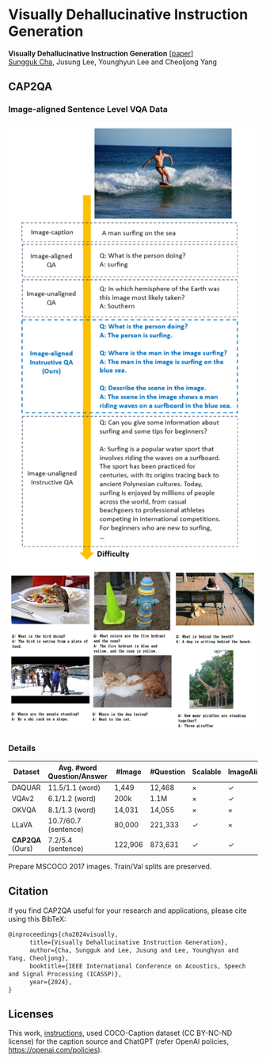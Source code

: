# Visually Dehallucinative Instruction Generation

**Visually Dehallucinative Instruction Generation**  [[paper](https://arxiv.org/abs/2402.08348)] <br>
[Sungguk Cha](https://sunggukcha.github.io), Jusung Lee, Younghyun Lee and Cheoljong Yang
## CAP2QA
### Image-aligned Sentence Level VQA Data
<img src="images/fig1.png"> <br>
<img src="images/examples.png">
### Details
| Dataset             | Avg. \#word Question/Answer | \#Image | \#Question | Scalable | ImageAligned | Recognition | Description | Reasoning |
|---------------------|-----------------------------|---------|------------|----------|--------------|-------------|--------------------------|-----------------------|
| DAQUAR              | 11.5/1.1 (word)             | 1,449   | 12,468     | $\times$ | $\checkmark$ | $\checkmark$| $\times$                 | $\times$              |
| VQAv2               | 6.1/1.2 (word)              | 200k    | 1.1M       | $\times$ | $\checkmark$ | $\checkmark$| $\times$                 | $\times$              |
| OKVQA               | 8.1/1.3 (word)              | 14,031  | 14,055     | $\times$ | $\times$     | $\checkmark$| $\times$                 | $\checkmark$          |
| LLaVA               | 10.7/60.7 (sentence)        | 80,000  | 221,333    | $\checkmark$| $\times$   | $\checkmark$| $\checkmark$            | $\checkmark$          |
| **CAP2QA** (Ours)   | 7.2/5.4 (sentence)          | 122,906 | 873,631    | $\checkmark$| $\checkmark$ | $\checkmark$| $\checkmark$          | $\checkmark$          |

Prepare MSCOCO 2017 images. 
Train/Val splits are preserved.

## Citation
If you find CAP2QA useful for your research and applications, please cite using this BibTeX:
```
@inproceedings{cha2024visually,
      title={Visually Dehallucinative Instruction Generation}, 
      author={Cha, Sungguk and Lee, Jusung and Lee, Younghyun and Yang, Cheoljong},
      booktitle={IEEE International Conference on Acoustics, Speech and Signal Processing (ICASSP)},
      year={2024},
}
```

## Licenses
This work, [instructions](/instructions), used COCO-Caption dataset (CC BY-NC-ND license) for the caption source and ChatGPT (refer OpenAI policies, https://openai.com/policies).

